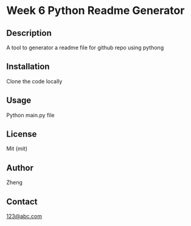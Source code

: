 # Week 6 Python Readme Generator

## Description
A tool to generator a readme file for github repo using pythong

## Installation
Clone the code locally

## Usage
Python main.py file

## License
Mit (mit)

## Author
Zheng

## Contact
123@abc.com

